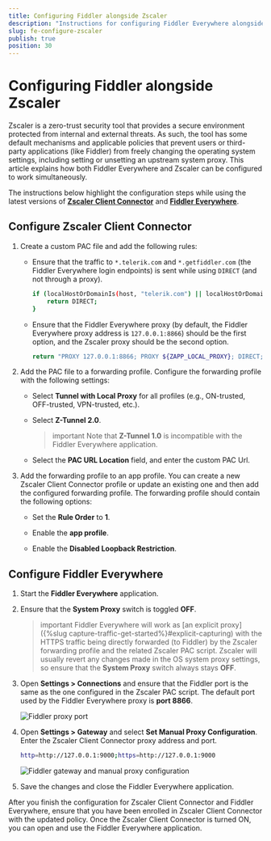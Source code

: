 ```yaml
---
title: Configuring Fiddler alongside Zscaler
description: "Instructions for configuring Fiddler Everywhere alongside Zscaler"
slug: fe-configure-zscaler
publish: true
position: 30
---
```


# Configuring Fiddler alongside Zscaler

Zscaler is a zero-trust security tool that provides a secure environment protected from internal and external threats. As such, the tool has some default mechanisms and applicable policies that prevent users or third-party applications (like Fiddler) from freely changing the operating system settings, including setting or unsetting an upstream system proxy. This article explains how both Fiddler Everywhere and Zscaler can be configured to work simultaneously.

The instructions below highlight the configuration steps while using the latest versions of [**Zscaler Client Connector**](#configure-zscaler-client-connector) and [**Fiddler Everywhere**](#configure-fiddler-everywhere).

## Configure Zscaler Client Connector

1. Create a custom PAC file and add the following rules:

    - Ensure that the traffic to `*.telerik.com` and `*.getfiddler.com` (the Fiddler Everywhere login endpoints) is sent while using `DIRECT` (and not through a proxy).

        ```sh
        if (localHostOrDomainIs(host, "telerik.com") || localHostOrDomainIs(host, "getfiddler.com")) {
            return DIRECT;
        }
        ```

    - Ensure that the Fiddler Everywhere proxy (by default, the Fiddler Everywhere proxy address is `127.0.0.1:8866`) should be the first option, and the Zscaler proxy should be the second option.

        ```sh
        return "PROXY 127.0.0.1:8866; PROXY ${ZAPP_LOCAL_PROXY}; DIRECT;";
        ```

1. Add the PAC file to a forwarding profile. Configure the forwarding profile with the following settings:

    - Select **Tunnel with Local Proxy** for all profiles (e.g., ON-trusted, OFF-trusted, VPN-trusted, etc.).

    - Select **Z-Tunnel 2.0**. 

        >important Note that **Z-Tunnel 1.0** is incompatible with the Fiddler Everywhere application.

    - Select the **PAC URL Location** field, and enter the custom PAC Url.

1. Add the forwarding profile to an app profile. You can create a new Zscaler Client Connector profile or update an existing one and then add the configured forwarding profile. The forwarding profile should contain the following options:

    - Set the **Rule Order** to **1**.

    - Enable the **app profile**.

    - Enable the **Disabled Loopback Restriction**.

## Configure Fiddler Everywhere

1. Start the **Fiddler Everywhere** application. 

1. Ensure that the **System Proxy** switch is toggled **OFF**.

    >important Fiddler Everywhere will work as [an explicit proxy]({%slug capture-traffic-get-started%}#explicit-capturing) with the HTTPS traffic being directly forwarded (to Fiddler) by the Zscaler forwarding profile and the related Zscaler PAC script. Zscaler will usually revert any changes made in the OS system proxy settings, so ensure that the **System Proxy** switch always stays **OFF**.

1. Open **Settings > Connections** and ensure that the Fiddler port is the same as the one configured in the Zscaler PAC script. The default port used by the Fiddler Everywhere proxy is **port 8866**.

    ![Fiddler proxy port](../images/security/fiddler-zscaler-fiddler-port.png)

1. Open **Settings > Gateway** and select **Set Manual Proxy Configuration**. Enter the Zscaler Client Connector proxy address and port.

    ```sh
    http=http://127.0.0.1:9000;https=http://127.0.0.1:9000
    ```

    ![Fiddler gateway and manual proxy configuration](../images/security/fiddler-zscaler-manual-proxy.png)

1. Save the changes and close the Fiddler Everywhere application.

After you finish the configuration for Zscaler Client Connector and Fiddler Everywhere, ensure that you have been enrolled in Zscaler Client Connector with the updated policy. Once the Zscaler Client Connector is turned ON, you can open and use the Fiddler Everywhere application.

